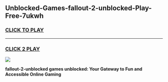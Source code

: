 
## Unblocked-Games-fallout-2-unblocked-Play-Free-7ukwh
<h3>
<a href="https://premium76.site?title=fallout-2-unblocked&ref=21A">CLICK TO PLAY</a></h3>
<hr>

<h3>
<a href="https://premium76.site?title=fallout-2-unblocked&ref=21A">CLICK 2 PLAY</a>
  
</h3>

<a href="https://premium76.site?title=fallout-2-unblocked&ref=21A"><img src="https://clearcache.store/games.png"></a>


**fallout-2-unblocked games unblocked: Your Gateway to Fun and Accessible Online Gaming**
